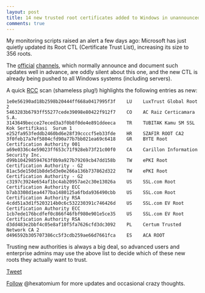 ```yaml
---
layout: post
title: 14 new trusted root certificates added to Windows in unannounced update
comments: true
---
```



My monitoring scripts raised an alert a few days ago: Microsoft has just quietly updated its Root CTL (Certificate Trust List), increasing its size to 356 roots.

The <a href=http://social.technet.microsoft.com/wiki/contents/articles/31680.microsoft-trusted-root-certificate-program-updates.aspx>official</a> <A href=http://social.technet.microsoft.com/wiki/contents/articles/31634.microsoft-trusted-root-certificate-program-participants-v-2016-april.aspx>channels</a>, which normally announce and document such updates well in advance, are oddly silent about this one, and the new CTL is already being pushed to all Windows systems (including servers). 

A quick <A HREF=https://www.wilderssecurity.com/threads/rcc-check-your-systems-trusted-root-certificate-store.373819/>RCC</A> scan (shameless plug!) highlights the following entries as new: 

    1e0e56190ad18b2598b20444ff668a0417995f3f	LU    LuxTrust Global Root 2
    5463283b6793ff55277cede39098e80422f912f7	CO    AC Raiz Certicamara S.A.
    3143649becce27eced3a3f0b8f0de4e891ddeeca	TR    TUBITAK Kamu SM SSL Kok Sertifikasi  Surum 1	 
    e252fa953feddb2460bd6e28f39ccccf5eb33fde	HR    SZAFIR ROOT CA2
    3f0feb17a7ef5804cfd90a77b7bb021ea69c6418	GR    BYTE Root Certification Authority 001
    a69e0336c4e59023ff653c71f928eb73f21c00f0	CA    Carillon Information Security Inc.
    d99b104298594763f0b9a927b79269cb47dd158b	TW    ePKI Root Certification Authority - G2
    81ac5de150d1b8de5d3e0e266a136b737862d322	TW    ePKI Root Certification Authority - G2
    c3197c3924e654af1bc4ab20957ae2c30e13026a	US	  SSL.com Root Certification Authority ECC
    b7ab3308d1ea4477ba1480125a6fbda936490cbb	US    SSL.com Root Certification Authority RSA
    4cdd51a3d1f5203214b0c6c532230391c746426d	US    SSL.com EV Root Certification Authority ECC	 
    1cb7ede176bcdfef0c866f46fbf980e901e5ce35    US    SSL.com EV Root Certification Authority RSA
    d3dd483e2bbf4c05e8af10f5fa7626cfd3dc3092	PL    Certum Trusted Network CA 2
    d496592b305707386cc5f3cdb259ae66d7661fca	ES    ACA ROOT

Trusting new authorities is always a big deal, so advanced users and enterprise admins may use the above list to decide which of these new roots they actually want to trust.

<a href="http://twitter.com/share" class="twitter-share-button" 
data-url="http://hexatomium.github.io/2016/10/11/unannounced-root-cert-update/" data-text="14 new trusted root certificates added to Windows in unannounced update"  data-count="horizontal">Tweet</a>
<script type="text/javascript" src="http://platform.twitter.com/widgets.js"></script>

<A href=https://twitter.com/hexatomium>Follow</A> @hexatomium for more updates and occasional crazy thoughts.

